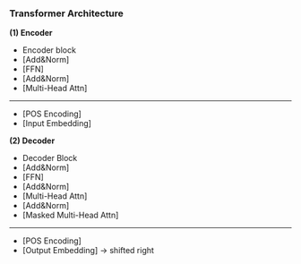 ### Transformer Architecture

**(1) Encoder**

- Encoder block
- [Add&Norm]
- [FFN]
- [Add&Norm]
- [Multi-Head Attn]
---
- [POS Encoding]
- [Input Embedding]



**(2) Decoder**
- Decoder Block
- [Add&Norm]
- [FFN]
- [Add&Norm]
- [Multi-Head Attn]
- [Add&Norm]
- [Masked Multi-Head Attn]
---
- [POS Encoding]
- [Output Embedding] -> shifted right
